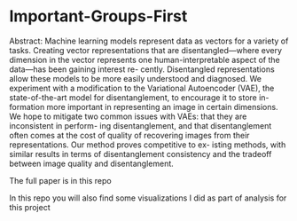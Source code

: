 # Important-Groups-First

Abstract:
Machine learning models represent data as vectors for a variety of tasks. Creating
vector representations that are disentangled—where every dimension in the vector
represents one human-interpretable aspect of the data—has been gaining interest re-
cently. Disentangled representations allow these models to be more easily understood
and diagnosed. We experiment with a modification to the Variational Autoencoder
(VAE), the state-of-the-art model for disentanglement, to encourage it to store in-
formation more important in representing an image in certain dimensions. We hope
to mitigate two common issues with VAEs: that they are inconsistent in perform-
ing disentanglement, and that disentanglement often comes at the cost of quality of
recovering images from their representations. Our method proves competitive to ex-
isting methods, with similar results in terms of disentanglement consistency and the
tradeoff between image quality and disentanglement.

The full paper is in this repo

In this repo you will also find some visualizations I did as part of analysis for this project
